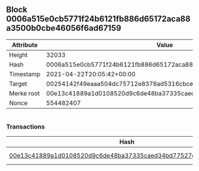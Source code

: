 ## Block 0006a515e0cb5771f24b6121fb886d65172aca88a3500b0cbe46056f6ad67159

Attribute | Value
--- | ---
Height | 32033
Hash | 0006a515e0cb5771f24b6121fb886d65172aca88a3500b0cbe46056f6ad67159
Timestamp | 2021-04-22T20:05:42+00:00
Target | 00254142f49eaaa504dc75712e8378ad5316cbcead634704b3734b6271167cc4
Merke root | 00e13c41889a1d0108520d9c6de48ba37335caed34bd77527c1cf69dc75880f6
Nonce | 554482407

```

```

### Transactions

Hash | Amount
--- | ---
[00e13c41889a1d0108520d9c6de48ba37335caed34bd77527c1cf69dc75880f6](00e13c41889a1d0108520d9c6de48ba37335caed34bd77527c1cf69dc75880f6.md) | 10.00000000 SKEPTI 
